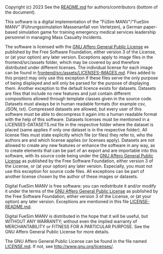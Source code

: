Copyright (c) 2023 See the [README.md](README.md#contributors) for authors/contributors (bottom of the document).

This software is a digital implementation of the "FüSim MANV"/"FueSim MANV" (Führungssimulation Massenanfall von Verletzen), a German paper-based simulation game for training emergency medical services leadership personnel in managing Mass Casualty Incidents.

The software is licensed with the [GNU Affero General Public License](LICENSE.md) as published by the Free Software Foundation, either version 3 of the License, or (at your option) any later version.
Exceptions apply to image files in the frontend/src/assets folder, which may be covered by and therefore distributed under different licenses.
The individual license for each image can be found in [frontend/src/assets/LICENSES-IMAGES.md](frontend/src/assets/LICENSES-IMAGES.md). Files added to this project may only use this exception if these files serve the only purpose of being displayed and will only be parsed for the purpose of displaying them.
Another exception to the default licence exists for datasets. Datasets are files that include no new features and just contain different compositions allowed through template classes given in the source code. Datasets must always be in human readable formats (for example csv, JSON, txt). Compressed datasets are allowed, but every user of this software must be able to decompress it again into a human readable format with the help of this software. Datasets licenses must be mentioned in a LICENSES-DATASETS.md file in the respective folder where the dataset is placed (same applies if only one dataset is in the respective folder). All license files must state explicitly which file (or files) they refer to, who the authors are and which license applies (or licenses apply). 
Datasets are not allowed to create any new features or enhance the software in any way, as to create elements that can be part of an export and are importable into this software, with its source code being under the [GNU Affero General Public License](LICENSE.md) as published by the Free Software Foundation, either version 3 of the License, or (at your option) any later version. Especially, you must not use this exception for source code files.
All exceptions can be part of another license chosen by the author of these images or datasets.

Digital FueSim MANV is free software: you can redistribute it and/or modify
it under the terms of the [GNU Affero General Public License](LICENSE.md) as published by
the Free Software Foundation, either version 3 of the License, or
(at your option) any later version. Exceptions are mentioned in this file [LICENSE-README.md](LICENSE-README.md).

Digital FueSim MANV is distributed in the hope that it will be useful,
but WITHOUT ANY WARRANTY; without even the implied warranty of
MERCHANTABILITY or FITNESS FOR A PARTICULAR PURPOSE. See the
GNU Affero General Public License for more details.

The GNU Affero General Public License can be found in the file named [LICENSE.md](LICENSE.md). If not, see <http://www.gnu.org/licenses/>.
